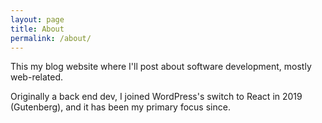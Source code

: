```yaml
---
layout: page
title: About
permalink: /about/
---
```


This my blog website where I'll post about software development, mostly web-related.

Originally a back end dev, I joined WordPress's switch to React in 2019 (Gutenberg),
and it has been my primary focus since.